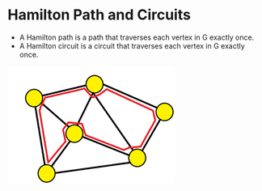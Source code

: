 # Hamilton Path and Circuits

* A Hamilton path is a path that traverses each vertex in G exactly once.
* A Hamilton circuit is a circuit that traverses each vertex in G exactly once.



![](../../.gitbook/assets/image.png)
